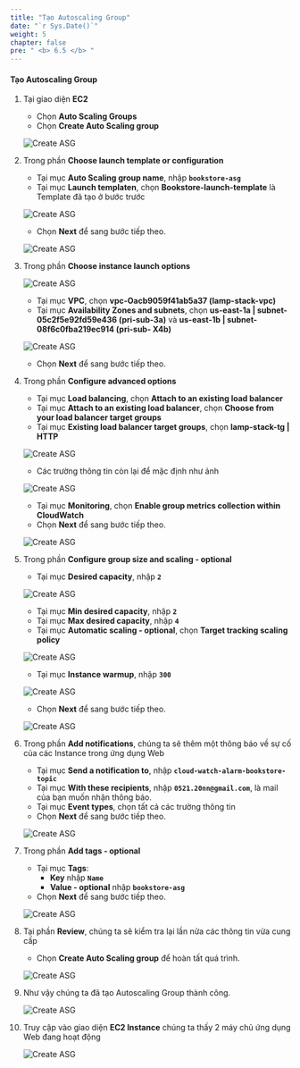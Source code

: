 ```yaml
---
title: "Tạo Autoscaling Group"
date: "`r Sys.Date()`"
weight: 5
chapter: false
pre: " <b> 6.5 </b> "
---
```


#### Tạo Autoscaling Group

1. Tại giao diện **EC2**

   - Chọn **Auto Scaling Groups**
   - Chọn **Create Auto Scaling group**

   ![Create ASG](/workshop1-FCJ2024/images/6-DeployApplication/6.5-CreateASG/0001-createasg.png?featherlight=false&width=90pc)

2. Trong phần **Choose launch template or configuration**

   - Tại mục **Auto Scaling group name**, nhập **`bookstore-asg`**
   - Tại mục **Launch templaten**, chọn **Bookstore-launch-template** là Template đã tạo ở bước trước

   ![Create ASG](/workshop1-FCJ2024/images/6-DeployApplication/6.5-CreateASG/0002-createasg.png?featherlight=false&width=90pc)

   - Chọn **Next** để sang bước tiếp theo.

   ![Create ASG](/workshop1-FCJ2024/images/6-DeployApplication/6.5-CreateASG/0003-createasg.png?featherlight=false&width=90pc)

3. Trong phần **Choose instance launch options**

   ![Create ASG](/workshop1-FCJ2024/images/6-DeployApplication/6.5-CreateASG/0004-createasg.png?featherlight=false&width=90pc)

   - Tại mục **VPC**, chọn **vpc-Oacb9059f41ab5a37 (lamp-stack-vpc)**
   - Tại mục **Availability Zones and subnets**, chọn **us-east-1a | subnet-05c2f5e92fd59e436 (pri-sub-3а)** và **us-east-1b | subnet-08f6c0fba219ec914 (pri-sub- X4b)**

   ![Create ASG](/workshop1-FCJ2024/images/6-DeployApplication/6.5-CreateASG/0005-createasg.png?featherlight=false&width=90pc)

   - Chọn **Next** để sang bước tiếp theo.

4. Trong phần **Configure advanced options**

   - Tại mục **Load balancing**, chọn **Attach to an existing load balancer**
   - Tại mục **Attach to an existing load balancer**, chọn **Choose from your load balancer target groups**
   - Tại mục **Existing load balancer target groups**, chọn **lamp-stack-tg | HTTP**

   ![Create ASG](/workshop1-FCJ2024/images/6-DeployApplication/6.5-CreateASG/0006-createasg.png?featherlight=false&width=90pc)

   - Các trường thông tin còn lại để mặc định như ảnh

   ![Create ASG](/workshop1-FCJ2024/images/6-DeployApplication/6.5-CreateASG/0007-createasg.png?featherlight=false&width=90pc)

   - Tại mục **Monitoring**, chọn **Enable group metrics collection within CloudWatch**
   - Chọn **Next** để sang bước tiếp theo.

   ![Create ASG](/workshop1-FCJ2024/images/6-DeployApplication/6.5-CreateASG/0008-createasg.png?featherlight=false&width=90pc)

5. Trong phần **Configure group size and scaling - optional**

   - Tại mục **Desired capacity**, nhập **`2`**

   ![Create ASG](/workshop1-FCJ2024/images/6-DeployApplication/6.5-CreateASG/0009-createasg.png?featherlight=false&width=90pc)

   - Tại mục **Min desired capacity**, nhập **`2`**
   - Tại mục **Max desired capacity**, nhập **`4`**
   - Tại mục **Automatic scaling - optional**, chọn **Target tracking scaling policy**

   ![Create ASG](/workshop1-FCJ2024/images/6-DeployApplication/6.5-CreateASG/0010-createasg.png?featherlight=false&width=90pc)

   - Tại mục **Instance warmup**, nhập **`300`**

   ![Create ASG](/workshop1-FCJ2024/images/6-DeployApplication/6.5-CreateASG/0011-createasg.png?featherlight=false&width=90pc)

   - Chọn **Next** để sang bước tiếp theo.

   ![Create ASG](/workshop1-FCJ2024/images/6-DeployApplication/6.5-CreateASG/0012-createasg.png?featherlight=false&width=90pc)

6. Trong phần **Add notifications**, chúng ta sẽ thêm một thông báo về sự cố của các Instance trong ứng dụng Web

   - Tại mục **Send a notification to**, nhập **`cloud-watch-alarm-bookstore-topic`**
   - Tại mục **With these recipients**, nhập **`0521.20nn@gmail.com`**, là mail của bạn muốn nhận thông báo.
   - Tại mục **Event types**, chọn tất cả các trường thông tin
   - Chọn **Next** để sang bước tiếp theo.

   ![Create ASG](/workshop1-FCJ2024/images/6-DeployApplication/6.5-CreateASG/0013-createasg.png?featherlight=false&width=90pc)

7. Trong phần **Add tags - optional**

   - Tại mục **Tags**:
     - **Key** nhập **`Name`**
     - **Value - optional** nhập **`bookstore-asg`**
   - Chọn **Next** để sang bước tiếp theo.

   ![Create ASG](/workshop1-FCJ2024/images/6-DeployApplication/6.5-CreateASG/0014-createasg.png?featherlight=false&width=90pc)

8. Tại phần **Review**, chúng ta sẽ kiểm tra lại lần nửa các thông tin vừa cung cấp

   - Chọn **Create Auto Scaling group** để hoàn tất quá trình.

   ![Create ASG](/workshop1-FCJ2024/images/6-DeployApplication/6.5-CreateASG/0015-createasg.png?featherlight=false&width=90pc)

9. Như vậy chúng ta đã tạo Autoscaling Group thành công.

   ![Create ASG](/workshop1-FCJ2024/images/6-DeployApplication/6.5-CreateASG/0016-createasg.png?featherlight=false&width=90pc)

10. Truy cập vào giao diện **EC2 Instance** chúng ta thấy 2 máy chủ ứng dụng Web đang hoạt động

    ![Create ASG](/workshop1-FCJ2024/images/6-DeployApplication/6.5-CreateASG/0017-createasg.png?featherlight=false&width=90pc)
